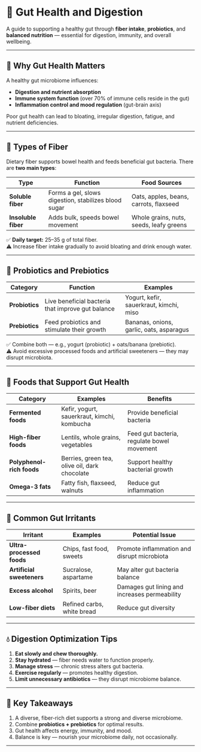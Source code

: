 # 🦠 Gut Health and Digestion

A guide to supporting a healthy gut through **fiber intake**, **probiotics**, and **balanced nutrition** — essential for digestion, immunity, and overall wellbeing.

---

## 🧠 Why Gut Health Matters

A healthy gut microbiome influences:
- **Digestion and nutrient absorption**  
- **Immune system function** (over 70% of immune cells reside in the gut)  
- **Inflammation control and mood regulation** (gut-brain axis)  

Poor gut health can lead to bloating, irregular digestion, fatigue, and nutrient deficiencies.

---

## 🌾 Types of Fiber

Dietary fiber supports bowel health and feeds beneficial gut bacteria. There are **two main types**:

| Type | Function | Food Sources |
|------|-----------|---------------|
| **Soluble fiber** | Forms a gel, slows digestion, stabilizes blood sugar | Oats, apples, beans, carrots, flaxseed |
| **Insoluble fiber** | Adds bulk, speeds bowel movement | Whole grains, nuts, seeds, leafy greens |

✅ **Daily target:** 25–35 g of total fiber.  
⚠️ Increase fiber intake gradually to avoid bloating and drink enough water.

---

## 🧫 Probiotics and Prebiotics

| Category | Function | Examples |
|-----------|-----------|-----------|
| **Probiotics** | Live beneficial bacteria that improve gut balance | Yogurt, kefir, sauerkraut, kimchi, miso |
| **Prebiotics** | Feed probiotics and stimulate their growth | Bananas, onions, garlic, oats, asparagus |

✅ Combine both — e.g., yogurt (probiotic) + oats/banana (prebiotic).  
⚠️ Avoid excessive processed foods and artificial sweeteners — they may disrupt microbiota.

---

## 🥗 Foods that Support Gut Health

| Category | Examples | Benefits |
|-----------|-----------|-----------|
| **Fermented foods** | Kefir, yogurt, sauerkraut, kimchi, kombucha | Provide beneficial bacteria |
| **High-fiber foods** | Lentils, whole grains, vegetables | Feed gut bacteria, regulate bowel movement |
| **Polyphenol-rich foods** | Berries, green tea, olive oil, dark chocolate | Support healthy bacterial growth |
| **Omega-3 fats** | Fatty fish, flaxseed, walnuts | Reduce gut inflammation |

---

## 🚫 Common Gut Irritants

| Irritant | Examples | Potential Issue |
|-----------|-----------|-----------------|
| **Ultra-processed foods** | Chips, fast food, sweets | Promote inflammation and disrupt microbiota |
| **Artificial sweeteners** | Sucralose, aspartame | May alter gut bacteria balance |
| **Excess alcohol** | Spirits, beer | Damages gut lining and increases permeability |
| **Low-fiber diets** | Refined carbs, white bread | Reduce gut diversity |

---

## 💧 Digestion Optimization Tips

1. **Eat slowly and chew thoroughly.**  
2. **Stay hydrated** — fiber needs water to function properly.  
3. **Manage stress** — chronic stress alters gut bacteria.  
4. **Exercise regularly** — promotes healthy digestion.  
5. **Limit unnecessary antibiotics** — they disrupt microbiome balance.

---

## 🧠 Key Takeaways

1. A diverse, fiber-rich diet supports a strong and diverse microbiome.  
2. Combine **probiotics + prebiotics** for optimal results.  
3. Gut health affects energy, immunity, and mood.  
4. Balance is key — nourish your microbiome daily, not occasionally.

---